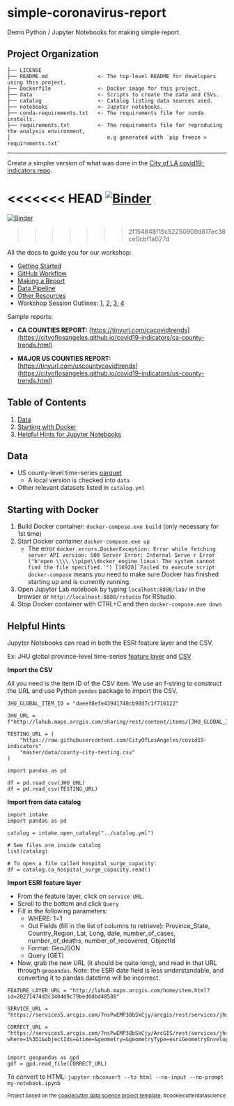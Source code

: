 simple-coronavirus-report
==============================

Demo Python / Jupyter Notebooks for making simple report.


Project Organization
------------

    ├── LICENSE
    ├── README.md                <- The top-level README for developers using this project.
    ├── Dockerfile               <- Docker image for this project.
    ├── data                     <- Scripts to create the data and CSVs.
    ├── catalog                  <- Catalog listing data sources used.
    ├── notebooks                <- Jupyter notebooks.
    ├── conda-requirements.txt   <- The requirements file for conda installs.
    ├── requirements.txt         <- The requirements file for reproducing the analysis environment,
    │                               e.g generated with `pip freeze > requirements.txt`



--------

Create a simpler version of what was done in the [City of LA covid19-indicators repo](https://github.com/CityOfLosAngeles/covid19-indicators). 

<<<<<<< HEAD
[![Binder](https://mybinder.org/badge_logo.svg)](https://mybinder.org/v2/gh/tiffanychu90/simple-coronavirus-report/binder)
=======
[![Binder](https://mybinder.org/badge_logo.svg)](https://mybinder.org/v2/gh/tiffanychu90/simple-coronavirus-report/binder?urlpath=lab)

>>>>>>> 2f154848f15c52250909d817ec38ce0cbf1a027d

All the docs to guide you for our workshop:
* [Getting Started](./getting_started.md)
* [GitHub Workflow](./github_version_control.md)
* [Making a Report](./making_report.md)
* [Data Pipeline](./data_pipeline.md)
* [Other Resources](./other_resources.md)
* Workshop Session Outlines: [1](./workshop/session1.md), [2](./workshop/session2.md), [3](./workshop/session3.md), [4](./workshop/session4.md)

Sample reports: 
* **CA COUNTIES REPORT:** [https://tinyurl.com/cacovidtrends](https://cityoflosangeles.github.io/covid19-indicators/ca-county-trends.html)

* **MAJOR US COUNTIES REPORT:** [https://tinyurl.com/uscountycovidtrends](https://cityoflosangeles.github.io/covid19-indicators/us-county-trends.html)


## Table of Contents

1. [Data](#data)
1. [Starting with Docker](#starting-with-docker)
1. [Helpful Hints for Jupyter Notebooks](#helpful-hints)

## Data

* US county-level time-series [parquet](https://github.com/CityOfLosAngeles/covid19-indicators/blob/master/data/us-county-time-series.parquet)
    * A local version is checked into `data`
* Other relevant datasets listed in `catalog.yml`


## Starting with Docker
1. Build Docker container: `docker-compose.exe build` (only necessary for 1st time)
1. Start Docker container `docker-compose.exe up`
    * The error `docker.errors.DockerException: Error while fetching server API version: 500 Server Error: Internal Serve
r Error ("b'open \\\\.\\pipe\\docker_engine_linux: The system cannot find the file specified.'")
[16928] Failed to execute script docker-compose` means you need to make sure Docker has finished starting up and is currently running.
1. Open Jupyter Lab notebook by typing `localhost:8888/lab/` in the browser or `http://localhost:8888/rstudio` for RStudio.
1. Stop Docker container with CTRL+C and then `docker-compose.exe down`


## Helpful Hints
Jupyter Notebooks can read in both the ESRI feature layer and the CSV. 

Ex: JHU global province-level time-series [feature layer](http://lahub.maps.arcgis.com/home/item.html?id=20271474d3c3404d9c79bed0dbd48580) and [CSV](https://lahub.maps.arcgis.com/home/item.html?id=daeef8efe43941748cb98d7c1f716122)

**Import the CSV**

All you need is the item ID of the CSV item. We use an f-string to construct the URL and use Python `pandas` package to import the CSV.

```
JHU_GLOBAL_ITEM_ID = "daeef8efe43941748cb98d7c1f716122"

JHU_URL = f"http://lahub.maps.arcgis.com/sharing/rest/content/items/{JHU_GLOBAL_ITEM_ID}/data"

TESTING_URL = (
    "https://raw.githubusercontent.com/CityOfLosAngeles/covid19-indicators"
    "master/data/county-city-testing.csv"
)

import pandas as pd

df = pd.read_csv(JHU_URL)
df = pd.read_csv(TESTING_URL)
```

**Import from data catalog**
```
import intake
import pandas as pd

catalog = intake.open_catalog("../catalog.yml")

# See files are inside catalog
list(catalog)

# To open a file called hospital_surge_capacity:
df = catalog.ca_hospital_surge_capacity.read()
```

**Import ESRI feature layer**

* From the feature layer, click on `service URL`.
* Scroll to the bottom and click `Query`
* Fill in the following parameters:
    * WHERE: 1=1
    * Out Fields (fill in the list of columns to retrieve): Province_State, Country_Region, Lat, Long, date, number_of_cases, number_of_deaths, number_of_recovered, ObjectId
    * Format: GeoJSON
    * Query (GET)
* Now, grab the new URL (it should be quite long), and read in that URL through `geopandas`. Note: the ESRI date field is less understandable, and converting it to pandas datetime will be incorrect.

```
FEATURE_LAYER_URL = "http://lahub.maps.arcgis.com/home/item.html?id=20271474d3c3404d9c79bed0dbd48580"

SERVICE_URL = "https://services5.arcgis.com/7nsPwEMP38bSkCjy/arcgis/rest/services/jhu_covid19_time_series/FeatureServer/0"

CORRECT_URL = "https://services5.arcgis.com/7nsPwEMP38bSkCjy/ArcGIS/rest/services/jhu_covid19_time_series/FeatureServer/0/query?where=1%3D1&objectIds=&time=&geometry=&geometryType=esriGeometryEnvelope&inSR=&spatialRel=esriSpatialRelIntersects&resultType=none&distance=0.0&units=esriSRUnit_Meter&returnGeodetic=false&outFields=Province_State%2C+Country_Region%2C+Lat%2C+Long%2C+date%2C+number_of_cases%2C+number_of_deaths%2C+number_of_recovered%2C+ObjectId&returnGeometry=true&featureEncoding=esriDefault&multipatchOption=xyFootprint&maxAllowableOffset=&geometryPrecision=&outSR=&datumTransformation=&applyVCSProjection=false&returnIdsOnly=false&returnUniqueIdsOnly=false&returnCountOnly=false&returnExtentOnly=false&returnQueryGeometry=false&returnDistinctValues=false&cacheHint=false&orderByFields=&groupByFieldsForStatistics=&outStatistics=&having=&resultOffset=&resultRecordCount=&returnZ=false&returnM=false&returnExceededLimitFeatures=true&quantizationParameters=&sqlFormat=none&f=pgeojson&token="


import geopandas as gpd
gdf = gpd.read_file(CORRECT_URL)
```

To convert to HTML: `jupyter nbconvert --to html --no-input --no-prompt my-notebook.ipynb`


<p><small>Project based on the <a target="_blank" href="https://drivendata.github.io/cookiecutter-data-science/">cookiecutter data science project template</a>. #cookiecutterdatascience</small></p>